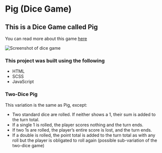# Pig (Dice Game)

## This is a Dice Game called Pig

You can read more about this game [here](https://en.wikipedia.org/wiki/Pig_(dice_game))

![Screenshot of dice game](https://github.com/Asjas/pig-dice-game/blob/master/public/dice_background.webp "Pig (Dice Game)")

### This project was built using the following

* HTML
* SCSS
* JavaScript

### Two-Dice Pig

This variation is the same as Pig, except:

* Two standard dice are rolled. If neither shows a 1, their sum is added to the turn total.
* If a single 1 is rolled, the player scores nothing and the turn ends.
* If two 1s are rolled, the player’s entire score is lost, and the turn ends.
* If a double is rolled, the point total is added to the turn total as with any roll but the player is obligated to roll again (possible sub-variation of the two-dice game)